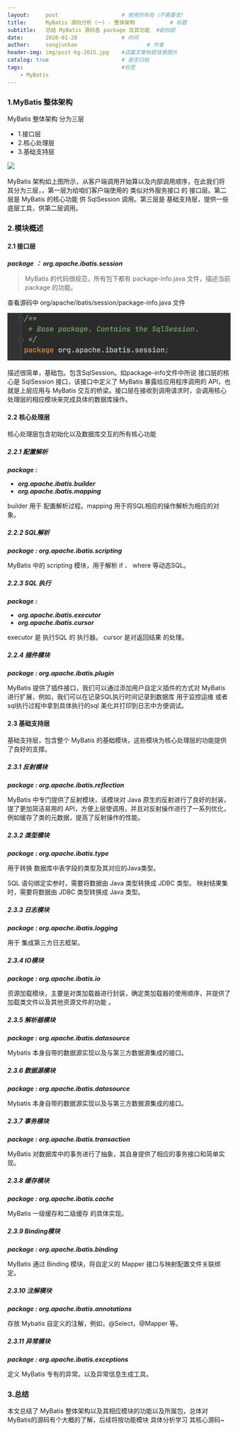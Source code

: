 ```yaml
---
layout:     post                    # 使用的布局（不需要改）
title:      MyBatis 源码分析（一）- 整体架构           # 标题
subtitle:   总结 MyBatis 源码各 package 及其功能  #副标题
date:       2020-01-28              # 时间
author:     songjunhao                      # 作者
header-img: img/post-bg-2015.jpg    #这篇文章标题背景图片
catalog: true                       # 是否归档
tags:                               #标签
    - MyBatis
---
```



### 1.MyBatis 整体架构

MyBatis 整体架构 分为三层

+ 1.接口层
+ 2.核心处理层
+ 3.基础支持层

![](https://i.loli.net/2020/01/28/2q6oJvhkQHECOYP.png)

MyBatis 架构如上图所示，从客户端调用开始算以及内部调用顺序，在此我们将其分为三层，，第一层为给咱们客户端使用的 类似对外服务接口 的 接口层。第二层是 MyBatis 的核心功能 供 SqlSession 调用。第三层是 基础支持层，提供一些底层工具，供第二层调用。

### 2.模块概述

#### 2.1 接口层

***package ： org.apache.ibatis.session***

> MyBatis 的代码很规范，所有包下都有 package-info.java 文件，描述当前 package 的功能。

查看源码中 org/apache/ibatis/session/package-info.java 文件

![](https://raw.githubusercontent.com/songjunhao/image/master/4ZGsvO.png)

描述很简单，基础包。包含SqlSession。如package-info文件中所说 接口层的核心是 SqlSession 接口，该接口中定义了 MyBatis 暴露给应用程序调用的 API，也就是上层应用与 MyBatis 交互的桥梁。接口层在接收到调用请求时，会调用核心处理层的相应模块来完成具体的数据库操作。

#### 2.2 核心处理层

核心处理层包含初始化以及数据库交互的所有核心功能

##### 2.2.1 配置解析

***package :***
+ ***org.apache.ibatis.builder***
+ ***org.apache.ibatis.mapping***

builder 用于 配置解析过程。mapping 用于将SQL相应的操作解析为相应的对象。

##### 2.2.2 SQL解析

***package : org.apache.ibatis.scripting***

MyBatis 中的 scripting 模块，用于解析 if 、 where  等动态SQL。

##### 2.2.3 SQL 执行

***package :***
+ ***org.apache.ibatis.executor***
+ ***org.apache.ibatis.cursor***

executor 是 执行SQL 的 执行器。
cursor 是对返回结果 的处理。

##### 2.2.4 插件模块

***package : org.apache.ibatis.plugin***

MyBatis 提供了插件接口，我们可以通过添加用户自定义插件的方式对 MyBatis 进行扩展，例如，我们可以在记录SQL执行时间记录到数据库 用于监控运维 或者 sql执行过程中拿到具体执行的sql 美化并打印到日志中方便调试。

#### 2.3 基础支持层

基础支持层，包含整个 MyBatis 的基础模块，这些模块为核心处理层的功能提供了良好的支撑。

##### 2.3.1 反射模块

***package : org.apache.ibatis.reflection***

MyBatis 中专门提供了反射模块，该模块对 Java 原生的反射进行了良好的封装，提了更加简洁易用的 API，方便上层使调用，并且对反射操作进行了一系列优化，例如缓存了类的元数据，提高了反射操作的性能。

##### 2.3.2 类型模块

***package : org.apache.ibatis.type***

用于转换 数据库中表字段的类型及其对应的Java类型。

SQL 语句绑定实参时，需要将数据由 Java 类型转换成 JDBC 类型。
映射结果集时，需要将数据由 JDBC 类型转换成 Java 类型。

##### 2.3.3 日志模块

***package : org.apache.ibatis.logging***

用于 集成第三方日志框架。

##### 2.3.4 IO模块

***package : org.apache.ibatis.io***

资源加载模块，主要是对类加载器进行封装，确定类加载器的使用顺序，并提供了加载类文件以及其他资源文件的功能 。

##### 2.3.5 解析器模块

***package : org.apache.ibatis.datasource***

Mybatis 本身自带的数据源实现以及与第三方数据源集成的接口。

##### 2.3.6 数据源模块

***package : org.apache.ibatis.datasource***

Mybatis 本身自带的数据源实现以及与第三方数据源集成的接口。

##### 2.3.7 事务模块

***package : org.apache.ibatis.transaction***

MyBatis 对数据库中的事务进行了抽象，其自身提供了相应的事务接口和简单实现。

##### 2.3.8 缓存模块

***package : org.apache.ibatis.cache***

MyBatis 一级缓存和二级缓存 的具体实现。

##### 2.3.9 Binding模块

***package : org.apache.ibatis.binding***

MyBatis 通过 Binding 模块，将自定义的 Mapper 接口与映射配置文件关联绑定。

##### 2.3.10 注解模块

***package : org.apache.ibatis.annotations***

存放 Mybatis 自定义的注解，例如，@Select，@Mapper 等。

##### 2.3.11 异常模块

***package : org.apache.ibatis.exceptions***

定义 MyBatis 专有的异常。以及异常信息生成工具。

### 3.总结
本文总结了 MyBatis 整体架构以及其相应模块的功能以及所属包，总体对MyBatis的源码有个大概的了解，后续将按功能模块 具体分析学习 其核心源码~
